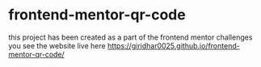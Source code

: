 # frontend-mentor-qr-code
this project has been created as a part of the frontend mentor challenges
you see the website live here
https://giridhar0025.github.io/frontend-mentor-qr-code/
